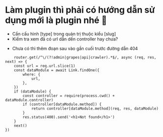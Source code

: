 # Làm plugin thì phải có hướng dẫn sử dụng mới là plugin nhé 🤣

-   Cần cấu hình [type] trong quản trị thuộc kiểu [slug]
-   Kiểm tra xem đã có url dẫn dến controller hay chưa?

*   Chưa có thì thêm đoạn sau vào gần cuối trước đường dẫn 404

```
    router.get(/^\/(?!admin|grapes|api|crawler).*$/, async (req, res, next) => {
    const url = req.url.slice(1)
    const dataModule = await Link.findOne({
        where: {
            url,
        },
    })
    if (dataModule) {
        const controller = require(process.cwd() + dataModule.controller)
        if (controller[dataModule.method]) {
            return controller[dataModule.method](req, res, dataModule)
        }
        res.status(400).send('<h1>Not found</h1>')
    }
    next()
})
```
